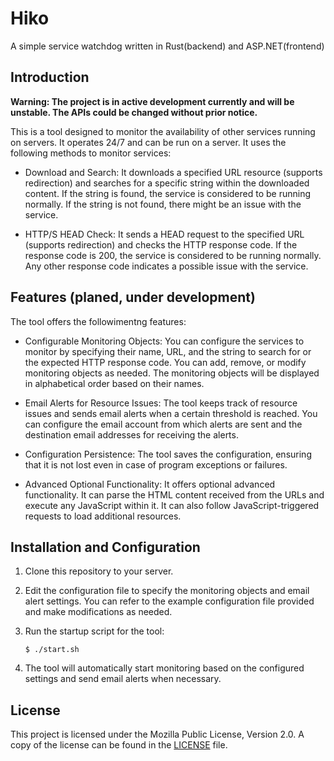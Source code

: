 # Hiko
A simple service watchdog written in Rust(backend) and ASP.NET(frontend)

## Introduction

**Warning: The project is in active development currently and will be unstable. The APIs could be changed without prior notice.**

This is a tool designed to monitor the availability of other services running on servers. It operates 24/7 and can be run on a server. It uses the following methods to monitor services:

- Download and Search: It downloads a specified URL resource (supports redirection) and searches for a specific string within the downloaded content. If the string is found, the service is considered to be running normally. If the string is not found, there might be an issue with the service.

- HTTP/S HEAD Check: It sends a HEAD request to the specified URL (supports redirection) and checks the HTTP response code. If the response code is 200, the service is considered to be running normally. Any other response code indicates a possible issue with the service.

## Features (planed, under development)

The tool offers the followimentng features:

- Configurable Monitoring Objects: You can configure the services to monitor by specifying their name, URL, and the string to search for or the expected HTTP response code. You can add, remove, or modify monitoring objects as needed. The monitoring objects will be displayed in alphabetical order based on their names.

- Email Alerts for Resource Issues: The tool keeps track of resource issues and sends email alerts when a certain threshold is reached. You can configure the email account from which alerts are sent and the destination email addresses for receiving the alerts.

- Configuration Persistence: The tool saves the configuration, ensuring that it is not lost even in case of program exceptions or failures.

- Advanced Optional Functionality: It offers optional advanced functionality. It can parse the HTML content received from the URLs and execute any JavaScript within it. It can also follow JavaScript-triggered requests to load additional resources.

## Installation and Configuration

1. Clone this repository to your server.
2. Edit the configuration file to specify the monitoring objects and email alert settings. You can refer to the example configuration file provided and make modifications as needed.
3. Run the startup script for the tool:
    ```shell
    $ ./start.sh
    ```

4. The tool will automatically start monitoring based on the configured settings and send email alerts when necessary.



## License

This project is licensed under the Mozilla Public License, Version 2.0. A copy of the license can be found in the [LICENSE](LICENSE) file.
